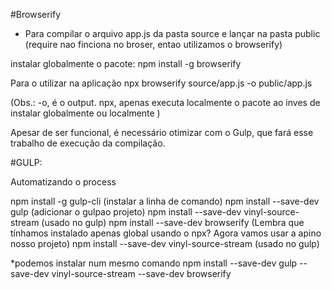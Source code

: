 
#Browserify
* Para compilar o arquivo app.js da pasta source e lançar na pasta public (require nao finciona no broser, entao utilizamos o browserify)

instalar globalmente o pacote:
npm install -g browserify


Para o utilizar na aplicação
npx browserify source/app.js -o public/app.js 

(Obs.: -o, é o output.
      npx, apenas executa localmente o pacote ao inves de instalar globalmente ou localmente 
)

Apesar de ser funcional, é necessário otimizar com o Gulp, que fará esse trabalho de execução da compilação.

#GULP:

Automatizando o process

npm install -g gulp-cli                    (instalar a linha de comando)
npm install --save-dev gulp                 (adicionar o gulpao projeto)
npm install --save-dev vinyl-source-stream  (usado no gulp) 
npm install --save-dev browserify           (Lembra que tínhamos instalado apenas global usando o npx? Agora vamos usar a apino nosso projeto)
npm install --save-dev vinyl-source-stream  (usado no gulp) 

*podemos instalar num mesmo comando
npm install --save-dev gulp --save-dev vinyl-source-stream --save-dev browserify
